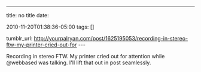 ---
title: no title
date:

 2010-11-20T01:38:36-05:00 
tags:  []

tumblr_url:
http://yourpalryan.com/post/1625195053/recording-in-stereo-ftw-my-printer-cried-out-for
\-\--

Recording in stereo FTW. My printer cried out for attention while
\@webbased was talking. I'll lift that out in post seamlessly.
